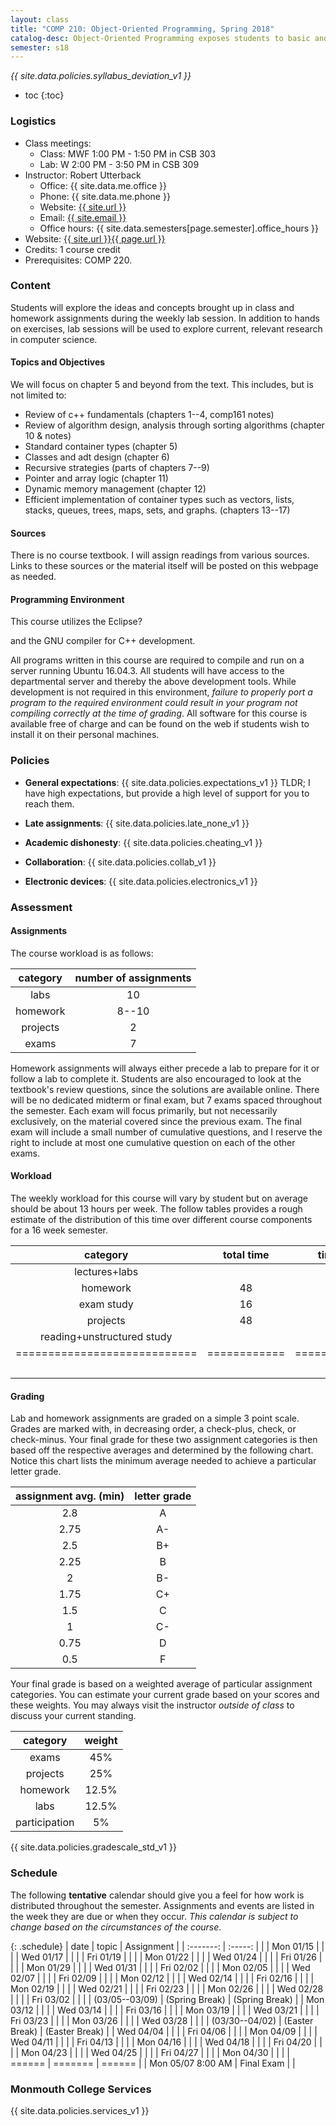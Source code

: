 ```yaml
---
layout: class
title: "COMP 210: Object-Oriented Programming, Spring 2018"
catalog-desc: Object-Oriented Programming exposes students to basic and advanced topics in object-oriented program design and development using the Java programming language. Students will learn to develop graphical user interface (GUI) programs as well as explore some classic object-oriented design patterns. This course follows COMP 220 and completes the lab-based, introductory programming sequence.
semester: s18
---
```


*{{ site.data.policies.syllabus_deviation_v1 }}*

* toc
{:toc}

### Logistics

* Class meetings:
  * Class: MWF 1:00 PM - 1:50 PM in CSB 303
  * Lab: W 2:00 PM - 3:50 PM in CSB 309
* Instructor: Robert Utterback
  * Office: {{ site.data.me.office }}
  * Phone: {{ site.data.me.phone }}
  * Website: <a href="{{ site.url }}">{{ site.url }}</a>
  * Email: <a href="mailto:{{ site.email }}">{{ site.email }}</a>
  * Office hours: {{ site.data.semesters[page.semester].office_hours }}
* Website: <a href="{{ site.url }}{{ page.url }}">{{ site.url }}{{ page.url }}</a>
* Credits: 1 course credit
* Prerequisites: COMP 220.

### Content

Students will explore the ideas and concepts brought up in class and
homework assignments during the weekly lab session. In addition to
hands on exercises, lab sessions will be used to explore current,
relevant research in computer science.

#### Topics and Objectives

We will focus on chapter 5 and beyond from the text. This includes,
but is not limited to:

* Review of c++ fundamentals (chapters 1--4, comp161 notes)
* Review of algorithm design, analysis through sorting algorithms (chapter 10 \& notes)
* Standard container types (chapter 5)
* Classes and adt design (chapter 6)
* Recursive strategies (parts of chapters 7--9)
* Pointer and array logic (chapter 11)
* Dynamic memory management (chapter 12)
* Efficient implementation of container types such as vectors, lists,
  stacks, queues, trees, maps, sets, and graphs. (chapters 13--17)
  
#### Sources

There is no course textbook. I will assign readings from various
sources. Links to these sources or the material itself will be posted
on this webpage as needed.

#### Programming Environment

This course utilizes the Eclipse?

and the GNU compiler for C++
development.

All programs written in this course are required to compile and run on
a server running Ubuntu 16.04.3. All students will have access to the
departmental server and thereby the above development tools. While
development is not required in this environment, *failure to properly
port a program to the required environment could result in your
program not compiling correctly at the time of grading*. All software
for this course is available free of charge and can be found on the
web if students wish to install it on their personal machines.

### Policies

* **General expectations**: {{ site.data.policies.expectations_v1 }}
TLDR; I have high expectations, but provide a high level of support for you to reach them.

* **Late assignments**: {{ site.data.policies.late_none_v1 }}

* **Academic dishonesty**: {{ site.data.policies.cheating_v1 }}

* **Collaboration**: {{ site.data.policies.collab_v1 }}

* **Electronic devices**: {{ site.data.policies.electronics_v1 }}

### Assessment

#### Assignments

The course workload is as follows: 

| category | number of assignments |
| :-----:  |             :-------: |
| labs     |                    10 |
| homework |                 8--10 |
| projects |                     2 |
| exams    |                     7 |

Homework assignments will always either precede a lab to prepare for
it or follow a lab to complete it. Students are also encouraged to
look at the textbook's review questions, since the solutions are
available online. There will be no dedicated midterm or final exam,
but 7 exams spaced throughout the semester. Each exam will focus
primarily, but not necessarily exclusively, on the material covered
since the previous exam. The final exam will include a small number of
cumulative questions, and I reserve the right to include at most one
cumulative question on each of the other exams.

#### Workload

The weekly workload for this course will vary by student but on
average should be about 13 hours per week. The follow tables provides
a rough estimate of the distribution of this time over different
course components for a 16 week semester.

| category                     |   total time |     time/week (hours) |
| :-----:                      |    :-------: |   :-----------------: |
| lectures+labs                |              |                     4 |
| homework                     |           48 |                     3 |
| exam study                   |           16 |                     1 |
| projects                     |           48 |                     3 |
| reading+unstructured study   |              |                     2 |
| ============================ | ============ | ===================== |
|                              |              |                    13 |

#### Grading

Lab and homework assignments are graded on a simple 3 point
scale. Grades are marked with, in decreasing order, a check-plus,
check, or check-minus. Your final grade for these two assignment
categories is then based off the respective averages and determined by
the following chart. Notice this chart lists the minimum average
needed to achieve a particular letter grade.

| assignment avg. (min) | letter grade |
|               :-----: | :-------:    |
|                   2.8 | A            |
|                  2.75 | A-           |
|                   2.5 | B+           |
|                  2.25 | B            |
|                     2 | B-           |
|                  1.75 | C+           |
|                   1.5 | C            |
|                     1 | C-           |
|                  0.75 | D            |
|                   0.5 | F            |

Your final grade is based on a weighted average of particular
assignment categories. You can estimate your current grade based on
your scores and these weights. You may always visit the instructor
*outside of class* to discuss your current standing.

| category      |    weight |
| :-----:       | :-------: |
| exams         |       45% |
| projects      |       25% |
| homework      |     12.5% |
| labs          |     12.5% |
| participation |        5% |

{{ site.data.policies.gradescale_std_v1 }}


### Schedule
The following **tentative** calendar should give you a feel for how
work is distributed throughout the semester. Assignments and events
are listed in the week they are due or when they occur. *This calendar
is subject to change based on the circumstances of the course*.

<!-- (let* ((start-date (org-read-date nil nil "2018-01-15")) -->
<!--        (end-date (org-read-date nil nil "2018-05-02")) -->
<!--        (days (list "Mon" "Wed" "Thu" "Fri")) -->
<!--        (current start-date)) -->
<!--   (while (string< current end-date) -->
<!--     (let* ((time (org-time-string-to-time current)) -->
<!--            (day (format-time-string "%a" time))) -->
<!--       (if (member day days) -->
<!--           (princ (concat (format-time-string "%a %m/%d" time) "\n")))) -->
<!--     (setq current (org-read-date nil nil "++1" nil (org-time-string-to-time current))))) -->

{: .schedule}
| date              | topic          | Assignment     |
| :-------:         | :-----:        |                |
| Mon 01/15         |                |                |
| Wed 01/17         |                |                |
| Fri 01/19         |                |                |
| Mon 01/22         |                |                |
| Wed 01/24         |                |                |
| Fri 01/26         |                |                |
| Mon 01/29         |                |                |
| Wed 01/31         |                |                |
| Fri 02/02         |                |                |
| Mon 02/05         |                |                |
| Wed 02/07         |                |                |
| Fri 02/09         |                |                |
| Mon 02/12         |                |                |
| Wed 02/14         |                |                |
| Fri 02/16         |                |                |
| Mon 02/19         |                |                |
| Wed 02/21         |                |                |
| Fri 02/23         |                |                |
| Mon 02/26         |                |                |
| Wed 02/28         |                |                |
| Fri 03/02         |                |                |
| (03/05--03/09)    | (Spring Break) | (Spring Break) |
| Mon 03/12         |                |                |
| Wed 03/14         |                |                |
| Fri 03/16         |                |                |
| Mon 03/19         |                |                |
| Wed 03/21         |                |                |
| Fri 03/23         |                |                |
| Mon 03/26         |                |                |
| Wed 03/28         |                |                |
| (03/30--04/02)    | (Easter Break) | (Easter Break) |
| Wed 04/04         |                |                |
| Fri 04/06         |                |                |
| Mon 04/09         |                |                |
| Wed 04/11         |                |                |
| Fri 04/13         |                |                |
| Mon 04/16         |                |                |
| Wed 04/18         |                |                |
| Fri 04/20         |                |                |
| Mon 04/23         |                |                |
| Wed 04/25         |                |                |
| Fri 04/27         |                |                |
| Mon 04/30         |                |                |
| ======            | =======        | ======         |
| Mon 05/07 8:00 AM | Final Exam     |                |

### Monmouth College Services

{{ site.data.policies.services_v1 }}

<!-- Local Variables: -->
<!-- eval: (orgtbl-mode) -->
<!-- End: -->
